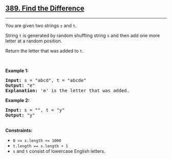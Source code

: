 <h2><a href="https://leetcode.com/problems/find-the-difference/">389. Find the Difference</a></h2>
<hr>
<p>
You are given two strings <code>s</code> and <code>t</code>.

String <code>t</code> is generated by random shuffling string <code>s</code> and then add one more letter at a random position.

Return the letter that was added to <code>t</code>.

</p>
<br>
<p>
<strong>Example 1:</strong>
<pre>
<strong>Input:</strong> s = "abcd", t = "abcde"
<strong>Output:</strong> "e"
<strong>Explanation:</strong> 'e' is the letter that was added.
</pre>
</p>
<p>
<strong>Example 2:</strong>
<pre>
<strong>Input:</strong> s = "", t = "y"
<strong>Output:</strong> "y"
</pre>
</p>
<br>
<strong>Constraints:</strong>
<ul>
<li><code>0 <= s.length <= 1000</code></li>
<li><code>t.length == s.length + 1</code></li>
<li><code>s</code> and <code>t</code> consist of lowercase English letters.</li>
</ul>
</p>
